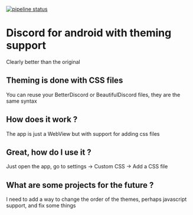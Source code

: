 [![pipeline status](https://gitlab.com/srgoti/discord-android/badges/master/pipeline.svg)](https://gitlab.com/srgoti/discord-android/-/commits/master)

# Discord for android with theming support

Clearly better than the original

## Theming is done with CSS files

You can reuse your BetterDiscord or BeautifulDiscord files, they are the same syntax

## How does it work ?

The app is just a WebView but with support for adding css files

## Great, how do I use it ?

Just open the app, go to settings -> Custom CSS -> Add a CSS file

## What are some projects for the future ?

I need to add a way to change the order of the themes, perhaps javascript support, and fix some things
